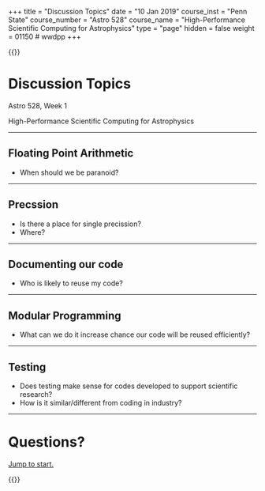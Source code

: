+++
title = "Discussion Topics"
date = "10 Jan 2019"
course_inst = "Penn State"
course_number = "Astro 528"
course_name = "High-Performance Scientific Computing for Astrophysics"
type = "page"
hidden = false
weight = 01150  # wwdpp
+++


{{<revealjs theme="psu" transition="slide" controls="true" progress="true" history="false" center="false" loop="false" pdfSeparateFragments="false" showNotes="true" >}}
# Discussion Topics

Astro 528, Week 1

High-Performance Scientific Computing for Astrophysics

---

## Floating Point Arithmetic

- When should we be paranoid?

---

## Precssion

- Is there a place for single precission?
- Where?

---
## Documenting our code

- Who is likely to reuse my code?

---
## Modular Programming

- What can we do it increase chance our code will be reused efficiently?

---

## Testing

- Does testing make sense for codes developed to support scientific research?
- How is it similar/different from coding in industry?

---

# Questions?
<a href="#/0/0">Jump to start.</a>

{{</revealjs>}}
